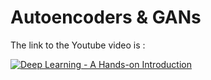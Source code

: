 # Autoencoders & GANs

The link to the Youtube video is :

[![Deep Learning - A Hands-on Introduction](https://img.youtube.com/vi/FpBNNTGfutg/maxresdefault.jpg)](https://youtu.be/FpBNNTGfutg)

